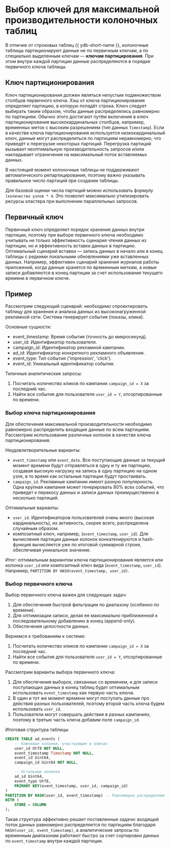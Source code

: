 # Выбор ключей для максимальной производительности колоночных таблиц

В отличие от строковых таблиц {{ ydb-short-name }}, колоночные таблицы партиционируют данные не по первичным ключам, а по специально выделенным ключам — **ключам партицирования**. При этом внутри каждой партиции данные распределяются в порядке первичного ключа таблицы.

## Ключ партиционирования

Ключ партиционирования должен являться непустым подмножеством столбцов первичного ключа. Хэш от ключа партиционирования определяет партицию, в которую попадёт строка. Ключ следует выбирать таким образом, чтобы данные распределялись равномерно по партициям. Обычно этого достигают путём включения в ключ партиционирования высококардинальных столбцов, например, временных меток с высоким разрешением (тип данных `Timestamp`). Если в качестве ключа партиционирования используется низкокардинальный ключ, данные могут распределиться по партициям неравномерно, что приведёт к перегрузке некоторых партиций. Перегрузка партиций вызывает неоптимальную производительность запросов и/или накладывает ограничения на максимальный поток вставляемых данных.

В настоящий момент колоночные таблицы не поддерживают автоматического репартицирования, поэтому важно указывать правильное число партиций при создании таблицы.

Для базовой оценки числа партиций можно использовать формулу `(количество узлов * 4`. Это позволит максимально утилизировать ресурсы кластера при выполнении параллельных запросов.

## Первичный ключ

Первичный ключ определяет порядок хранения данных внутри партиции, поэтому при выборе первичного ключа необходимо учитывать не только эффективность сценария чтения данных из партиции, но и эффективность вставки данных в партицию. Оптимальный сценарий вставки — запись данных в начало или в конец таблицы с редкими локальными обновлениями уже вставленных данных. Например, эффективен сценарий хранения журналов работы приложений, когда данные хранятся по временным меткам, а новые записи добавляются в конец партиции за счет использования текущего времени в первичном ключе.

## Пример

Рассмотрим следующий сценарий: необходимо спроектировать таблицу для хранения и анализа данных из высоконагруженной рекламной сети. Система генерирует события (показы, клики).

Основные сущности:

- event_timestamp: Время события (точность до микросекунд).
- user_id: Идентификатор пользователя.
- campaign_id: Идентификатор рекламной кампании.
- ad_id: Идентификатор конкретного рекламного объявления.
- event_type: Тип события ('impression', 'click').
- event_id: Уникальный идентификатор события.

Типичные аналитические запросы:

1. Посчитать количество кликов по кампании `campaign_id = X` за последний час.
2. Найти все события для пользователя `user_id = Y`, отсортированные по времени.

### Выбор ключа партиционирования

Для обеспечения максимальной производительности необходимо равномерно распределить входящие данные по всем партициям.
Рассмотрим использование различных колонок в качестве ключа партиционирования.

Неудовлетворительные варианты:

- `event_timestamp` или `event_date`. Все поступающие данные за текущий момент времени будут отправляться в одну и ту же партицию, создавая высокую нагрузку на запись в одну партицию на одном узле, в то время как остальные партиции будут простаивать.
- `campaign_id`. Рекламные кампании имеют разную популярность. Одна крупная кампания может генерировать 80% всех событий, что приведет к перекосу данных и записи данных преимущественно в несколько партиций.

Оптимальные варианты:

- `user_id`. Идентификаторов пользователей очень много (высокая кардинальность), их активность, скорее всего, распределена случайным образом.
- композитный ключ, например, (`event_timestamp`, `user_id`). Для вычисления партиции данные колонок конкатенируются и hash-функция вычисляется уже по итоговой суммарной строке, обеспечивая уникальное значение.

Итог: оптимальным вариантом ключа партиционирования является или колонка `user_id` или композитный ключ вида (`event_timestamp`, `user_id`).
Например, `PARTITION BY HASH(event_timestamp, user_id)`.

### Выбор первичного ключа

Выбор первичного ключа важен для следующих задач:

1. Для обеспечения быстрой фильтрации по диапазону (особенно по времени).
2. Для оптимизации записи, делая ее максимально приближенной к последовательному добавлению в конец (append-only).
3. Обеспечения целостности данных.

Вернемся к требованиям к системе:

1. Посчитать количество кликов по кампании `campaign_id = X` за последний час.
2. Найти все события для пользователя `user_id = Y`, отсортированные по времени.

Рассмотрим варианты выбора первичного ключа:

1. Для обеспечения выборок, связанных со временем, и для записи поступающих данных в конец таблиц будет оптимальным использовать `event_timestamp` как первую часть ключа.
2. В один и тот же момент времени могут поступать данные про действия разных пользователей, поэтому второй часть ключа будем использовать `user_id`.
3. Пользователи могут совершать действия в разных кампаниях, поэтому в третью часть ключа добавим поле `campaign_id`.

Итоговая структура таблицы

```sql
CREATE TABLE ad_events (
    -- Ключевые колонки, участвующие в ключах
    user_id Utf8 NOT NULL,
    event_timestamp Timestamp NOT NULL,
    event_id Uint64,
    campaign_id Uint64 NOT NULL,

    -- Остальные колонки
    ad_id Uint64,
    event_type Utf8,
    PRIMARY KEY(event_timestamp, user_id, campaign_id)
)
PARTITION BY HASH(user_id, event_timestamp) -- Равномерно распределяем данные
WITH (
    STORE = COLUMN
);
```

Такая структура эффективно решает поставленные задачи: входящий поток данных равномерно распределяется по партициям благодаря `HASH(user_id, event_timestamp)`, а аналитические запросы по временным диапазонам работают быстро за счет сортировки данных по `event_timestamp` внутри каждой партиции.
